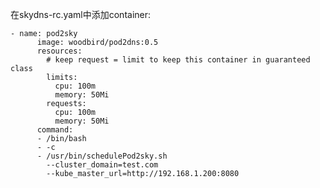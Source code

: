 
在skydns-rc.yaml中添加container:

    - name: pod2sky
          image: woodbird/pod2dns:0.5
          resources:
            # keep request = limit to keep this container in guaranteed class
            limits:
              cpu: 100m
              memory: 50Mi
            requests:
              cpu: 100m
              memory: 50Mi
          command:
          - /bin/bash
          - -c
          - /usr/bin/schedulePod2sky.sh
            --cluster_domain=test.com 
            --kube_master_url=http://192.168.1.200:8080
